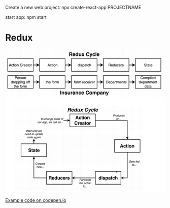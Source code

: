 Create a new web project:
npx create-react-app PROJECTNAME

start app:
npm start

# Redux

![Image of react-redux cycle](./reduxCycle.png)

[Example code on codepen.io](https://codepen.io/swalschuler/pen/rNVQMqJ)
